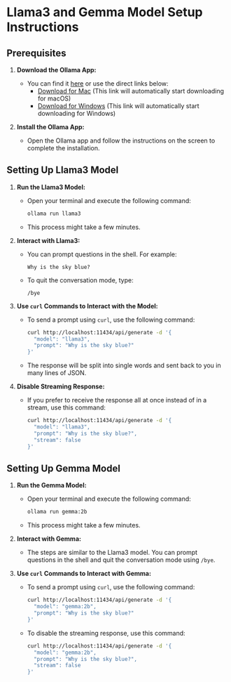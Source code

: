 # Llama3 and Gemma Model Setup Instructions

## Prerequisites

1. **Download the Ollama App:**
   - You can find it [here](https://github.com/Ollama/ollama) or use the direct links below:
     - [Download for Mac](#) (This link will automatically start downloading for macOS)
     - [Download for Windows](#) (This link will automatically start downloading for Windows)

2. **Install the Ollama App:**
   - Open the Ollama app and follow the instructions on the screen to complete the installation.

## Setting Up Llama3 Model

1. **Run the Llama3 Model:**
   - Open your terminal and execute the following command:
     ```bash
     ollama run llama3
     ```
   - This process might take a few minutes.

2. **Interact with Llama3:**
   - You can prompt questions in the shell. For example:
     ```shell
     Why is the sky blue?
     ```
   - To quit the conversation mode, type:
     ```shell
     /bye
     ```

3. **Use `curl` Commands to Interact with the Model:**
   - To send a prompt using `curl`, use the following command:
     ```bash
     curl http://localhost:11434/api/generate -d '{
       "model": "llama3",
       "prompt": "Why is the sky blue?"
     }'
     ```
   - The response will be split into single words and sent back to you in many lines of JSON.

4. **Disable Streaming Response:**
   - If you prefer to receive the response all at once instead of in a stream, use this command:
     ```bash
     curl http://localhost:11434/api/generate -d '{
       "model": "llama3",
       "prompt": "Why is the sky blue?",
       "stream": false
     }'
     ```

## Setting Up Gemma Model

1. **Run the Gemma Model:**
   - Open your terminal and execute the following command:
     ```bash
     ollama run gemma:2b
     ```
   - This process might take a few minutes.

2. **Interact with Gemma:**
   - The steps are similar to the Llama3 model. You can prompt questions in the shell and quit the conversation mode using `/bye`.

3. **Use `curl` Commands to Interact with Gemma:**
   - To send a prompt using `curl`, use the following command:
     ```bash
     curl http://localhost:11434/api/generate -d '{
       "model": "gemma:2b",
       "prompt": "Why is the sky blue?"
     }'
     ```
   - To disable the streaming response, use this command:
     ```bash
     curl http://localhost:11434/api/generate -d '{
       "model": "gemma:2b",
       "prompt": "Why is the sky blue?",
       "stream": false
     }'
     ```


